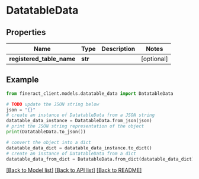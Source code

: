 # DatatableData


## Properties

Name | Type | Description | Notes
------------ | ------------- | ------------- | -------------
**registered_table_name** | **str** |  | [optional] 

## Example

```python
from fineract_client.models.datatable_data import DatatableData

# TODO update the JSON string below
json = "{}"
# create an instance of DatatableData from a JSON string
datatable_data_instance = DatatableData.from_json(json)
# print the JSON string representation of the object
print(DatatableData.to_json())

# convert the object into a dict
datatable_data_dict = datatable_data_instance.to_dict()
# create an instance of DatatableData from a dict
datatable_data_from_dict = DatatableData.from_dict(datatable_data_dict)
```
[[Back to Model list]](../README.md#documentation-for-models) [[Back to API list]](../README.md#documentation-for-api-endpoints) [[Back to README]](../README.md)


